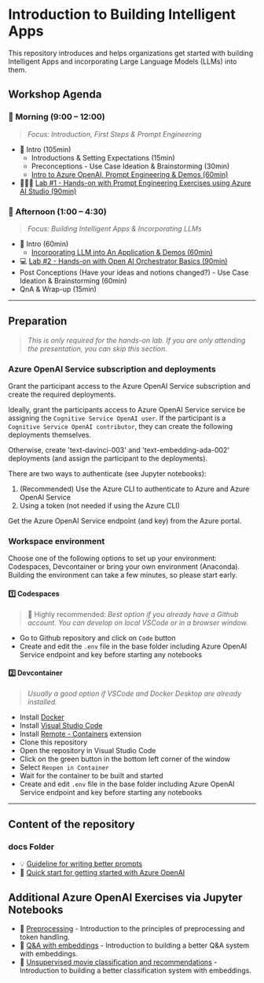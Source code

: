 # Introduction to Building Intelligent Apps

This repository introduces and helps organizations get started with building Intelligent Apps and incorporating Large Language Models (LLMs) into them.

## Workshop Agenda

### 🌅 Morning (9:00 – 12:00)

> *Focus: Introduction, First Steps & Prompt Engineering*

* 📣 Intro (105min)
  * Introductions & Setting Expectations (15min)
  * Preconceptions - Use Case Ideation & Brainstorming (30min)
  * [Intro to Azure OpenAI, Prompt Engineering & Demos (60min)](presentations/README.md)
* 🧑🏼‍💻 [Lab #1 - Hands-on with Prompt Engineering Exercises using Azure AI Studio (90min)](labs/01/prompts.md)

### 🌆 Afternoon (1:00 – 4:30)

> *Focus: Building Intelligent Apps & Incorporating LLMs*

* 📣 Intro (60min)
  * [Incorporating LLM into An Application & Demos (60min)](presentations/README.md)
* 💻 [Lab #2 - Hands-on with Open AI Orchestrator Basics (90min)](labs/02/orchestrators.md)
* Post Conceptions (Have your ideas and notions changed?) - Use Case Ideation & Brainstorming (60min)
* QnA & Wrap-up (15min)

-------------------

## Preparation

> *This is only required for the hands-on lab. If you are only attending the presentation, you can skip this section.*

### Azure OpenAI Service subscription and deployments

Grant the participant access to the Azure OpenAI Service subscription and create the required deployments.

Ideally, grant the participants access to Azure OpenAI Service service be assigning the `Cognitive Service OpenAI user`. If the participant is a `Cognitive Service OpenAI contributor`, they can create the following deployments themselves.

Otherwise, create 'text-davinci-003' and 'text-embedding-ada-002' deployments (and assign the participant to the deployments).

There are two ways to authenticate (see Jupyter notebooks):

1. (Recommended) Use the Azure CLI to authenticate to Azure and Azure OpenAI Service
2. Using a token (not needed if using the Azure CLI)

Get the Azure OpenAI Service endpoint (and key) from the Azure portal.

### Workspace environment

Choose one of the following options to set up your environment: Codespaces, Devcontainer or bring your own environment (Anaconda). Building the environment can take a few minutes, so please start early.

#### 1️⃣ Codespaces

> 🌟 Highly recommended: *Best option if you already have a Github account. You can develop on local VSCode or in a browser window.*

* Go to Github repository and click on `Code` button
* Create and edit the `.env` file in the base folder including Azure OpenAI Service endpoint and key before starting any notebooks

#### 2️⃣ Devcontainer

> *Usually a good option if VSCode and Docker Desktop are already installed.*

* Install [Docker](https://www.docker.com/products/docker-desktop)
* Install [Visual Studio Code](https://code.visualstudio.com/)
* Install [Remote - Containers](https://marketplace.visualstudio.com/items?itemName=ms-vscode-remote.remote-containers) extension
* Clone this repository
* Open the repository in Visual Studio Code
* Click on the green button in the bottom left corner of the window
* Select `Reopen in Container`
* Wait for the container to be built and started
* Create and edit `.env` file in the base folder including Azure OpenAI Service endpoint and key before starting any notebooks

-------------------

## Content of the repository

### docs Folder

* :bulb: [Guideline for writing better prompts](docs/prompt_writing_help.md)
* :muscle: [Quick start for getting started with Azure OpenAI](docs/quick_start.md)

## Additional Azure OpenAI Exercises via Jupyter Notebooks

* :muscle: [Preprocessing](labs/extra/preprocessing.ipynb) - Introduction to the principles of preprocessing and token handling.
* :muscle: [Q&A with embeddings](labs/extra/qna_with_embeddings.ipynb) - Introduction to building a better Q&A system with embeddings.
* :muscle: [Unsupervised movie classification and recommendations](labs/extra/movie_classification.ipynb) - Introduction to building a better classification system with embeddings.
